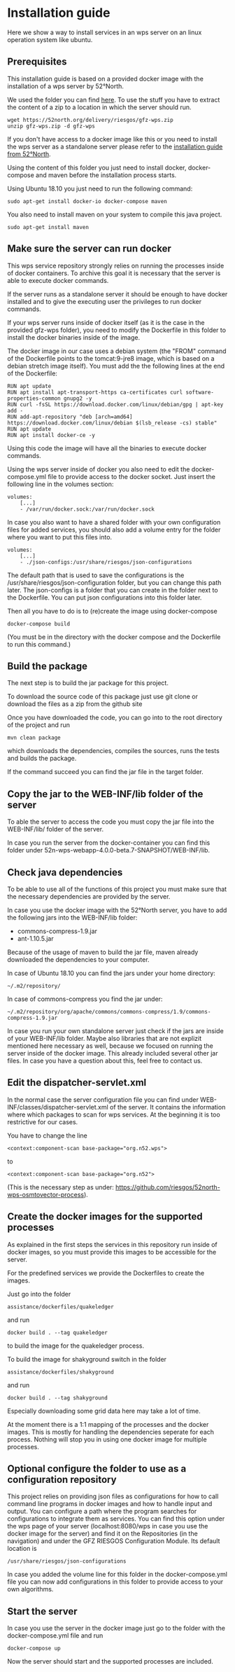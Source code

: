 # Installation guide

Here we show a way to install services in an wps server on an
linux operation system like ubuntu.

## Prerequisites

This installation guide is based on a provided docker image with the
installation of a wps server by 52°North.

We used the folder you can find 
[here](https://52north.org/delivery/riesgos/gfz-wps.zip).
To use the stuff you have to extract the content of a zip to a location
in which the server should run.

```
wget https://52north.org/delivery/riesgos/gfz-wps.zip
unzip gfz-wps.zip -d gfz-wps
```

If you don't have access to a docker image like this or you need to 
install the wps server as a standalone server please refer to the
[installation guide from 52°North](https://github.com/52North/WPS/wiki/Setting-up-the-52%C2%B0North-WPS-with-Ecplise).


Using the content of this folder you just need to install docker, 
docker-compose and maven before the installation process starts.


Using Ubuntu 18.10 you just need to run the following command:

```
sudo apt-get install docker-io docker-compose maven
```

You also need to install maven on your system to compile this java project.

```
sudo apt-get install maven
```

## Make sure the server can run docker

This wps service repository strongly relies on running the processes
inside of docker containers.
To archive this goal it is necessary that the server is able to execute
docker commands.

If the server runs as a standalone server it should be enough to have
docker installed and to give the executing user the privileges to
run docker commands.

If your wps server runs inside of docker itself (as it is the case in the
provided gfz-wps folder), you need to modify the Dockerfile in this
folder to install the docker binaries inside of the image.

The docker image in our case uses a debian system (the "FROM" command of the
Dockerfile points to the tomcat:9-jre8 image, 
which is based on a debian stretch image itself). 
You must add the the following lines at the end of the Dockerfile:

```
RUN apt update 
RUN apt install apt-transport-https ca-certificates curl software-properties-common gnupg2 -y
RUN curl -fsSL https://download.docker.com/linux/debian/gpg | apt-key add -
RUN add-apt-repository "deb [arch=amd64] https://download.docker.com/linux/debian $(lsb_release -cs) stable"
RUN apt update 
RUN apt install docker-ce -y
```

Using this code the image will have all the binaries to execute docker
commands.

Using the wps server inside of docker you also need to edit
the docker-compose.yml file to provide access to the docker socket.
Just insert the following line in the volumes section:

```
volumes:
    [...]
    - /var/run/docker.sock:/var/run/docker.sock
```

In case you also want to have a shared folder with your own
configuration files for added services, you should also add
a volume entry for the folder where you want to put this files into.

```
volumes:
    [...]
    - ./json-configs:/usr/share/riesgos/json-configurations
```
The default path that is used to save the configurations is the
/usr/share/riesgos/json-configuration folder, but you can change this
path later. The json-configs is a folder that you can create in the
folder next to the Dockerfile. You can put json configurations
into this folder later.


Then all you have to do is to (re)create the image using docker-compose
```
docker-compose build
```
(You must be in the directory with the docker compose and the Dockerfile to
run this command.)


## Build the package

The next step is to build the jar package for this project.

To download the source code of this package just use git clone
or download the files as a zip from the github site

Once you have downloaded the code, you can go into to the root
directory of the project and run

```
mvn clean package
```

which downloads the dependencies, 
compiles the sources, 
runs the tests and builds the package.

If the command succeed you can find the jar file in the target folder.

## Copy the jar to the WEB-INF/lib folder of the server

To able the server to access the code you must copy the jar file
into the WEB-INF/lib/ folder of the server.

In case you run the server from the docker-container you can find this
folder under 52n-wps-webapp-4.0.0-beta.7-SNAPSHOT/WEB-INF/lib.

## Check java dependencies

To be able to use all of the functions of this project you must make
sure that the necessary dependencies are provided by the server.

In case you use the docker image with the 52°North server,
you have to add the following jars into the WEB-INF/lib folder:

- commons-compress-1.9.jar
- ant-1.10.5.jar

Because of the usage of maven to build the jar file, maven already
downloaded the dependencies to your computer.

In case of Ubuntu 18.10 you can find the jars under your home
directory:
```
~/.m2/repository/
```

In case of commons-compress you find the jar under:
```
~/.m2/repository/org/apache/commons/commons-compress/1.9/commons-compress-1.9.jar
```

In case you run your own standalone server just check if the jars are
inside of your WEB-INF/lib folder.
Maybe also libraries that are not explizit mentioned here necessary as
well, because we focused on running the server inside of the docker
image. This already included several other jar files.
In case you have a question about this, feel free to contact us.

## Edit the dispatcher-servlet.xml

In the normal case the server configuration file you can find 
under WEB-INF/classes/dispatcher-servlet.xml of the server.
It contains the information where which packages to scan for wps services.
At the beginning it is too restrictive for our cases.

You have to change the line
```
<context:component-scan base-package="org.n52.wps">
```
to
```
<context:component-scan base-package="org.n52">
```

(This is the necessary step as under: 
https://github.com/riesgos/52north-wps-osmtovector-process).

## Create the docker images for the supported processes

As explained in the first steps the services in this repository run
inside of docker images, so you must provide this images to be accessible
for the server.

For the predefined services we provide the Dockerfiles to create the images.

Just go into the folder
```
assistance/dockerfiles/quakeledger
```
and run

```
docker build . --tag quakeledger
```
to build the image for the quakeledger process.

To build the image for shakyground switch in the folder
```
assistance/dockerfiles/shakyground
```
and run
```
docker build . --tag shakyground
```
Especially downloading some grid data here may take a lot of time.

At the moment there is a 1:1 mapping of the processes and the docker images.
This is mostly for handling the dependencies seperate for each process.
Nothing will stop you in using one docker image for multiple processes.

## Optional configure the folder to use as a configuration repository

This project relies on providing json files as configurations for
how to call command line programs in docker images and how to handle 
input and output.
You can configure a path where the program searches for configurations
to integrate them as services.
You can find this option under the wps page of your server
(localhost:8080/wps in case you use the docker image for the server)
and find it on the Repositories (in the navigation) and under the
GFZ RIESGOS Configuration Module.
Its default location is 
```
/usr/share/riesgos/json-configurations
```
In case you added the volume line for this folder in the docker-compose.yml
file you can now add configurations in this folder to provide
access to your own algorithms.

## Start the server

In case you use the server in the docker image just go to the
folder with the docker-compose.yml file and run
```
docker-compose up
```

Now the server should start and the supported processes are included.